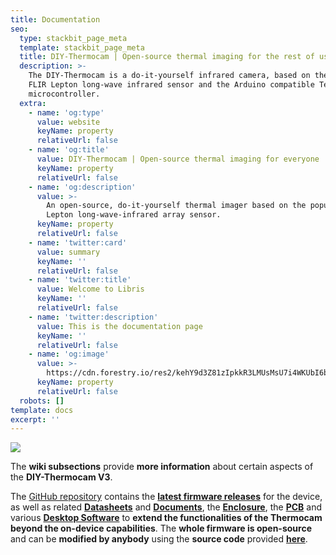 ```yaml
---
title: Documentation
seo:
  type: stackbit_page_meta
  template: stackbit_page_meta
  title: DIY-Thermocam | Open-source thermal imaging for the rest of us
  description: >-
    The DIY-Thermocam is a do-it-yourself infrared camera, based on the popular
    FLIR Lepton long-wave infrared sensor and the Arduino compatible Teensy 4.1
    microcontroller.
  extra:
    - name: 'og:type'
      value: website
      keyName: property
      relativeUrl: false
    - name: 'og:title'
      value: DIY-Thermocam | Open-source thermal imaging for everyone
      keyName: property
      relativeUrl: false
    - name: 'og:description'
      value: >-
        An open-source, do-it-yourself thermal imager based on the popular FLIR
        Lepton long-wave-infrared array sensor.
      keyName: property
      relativeUrl: false
    - name: 'twitter:card'
      value: summary
      keyName: ''
      relativeUrl: false
    - name: 'twitter:title'
      value: Welcome to Libris
      keyName: ''
      relativeUrl: false
    - name: 'twitter:description'
      value: This is the documentation page
      keyName: ''
      relativeUrl: false
    - name: 'og:image'
      value: >-
        https://cdn.forestry.io/res2/kehY9d3Z81zIpkkR3LMUsMsU7i4WKUbI6bEfHfrCCEs/fit/512/512/sm/0/aHR0cHM6Ly9hcHAu/Zm9yZXN0cnkuaW8v/cmFpbHMvYWN0aXZl/X3N0b3JhZ2UvYmxv/YnMvZXlKZmNtRnBi/SE1pT25zaWJXVnpj/MkZuWlNJNklrSkJh/SEJDU1dOTlFXY3dQ/U0lzSW1WNGNDSTZi/blZzYkN3aWNIVnlJ/am9pWW14dllsOXBa/Q0o5ZlE9PS0tOTdl/MWEzN2RjYmE2MTQ5/MWMzNzkzMjI0NDU1/MzUxNDU4MzIwMjc0/MC9Mb2dvX0xhcmdl/LnBuZw
      keyName: property
      relativeUrl: false
  robots: []
template: docs
excerpt: ''
---
```

![](https://www.diy-thermocam.net/images/docs.jpg)

The **wiki subsections** provide **more information** about certain aspects of the **DIY-Thermocam V3**.

The [GitHub repository](https://github.com/maxritter/DIY-Thermocam) contains the **[latest firmware releases](https://github.com/maxritter/DIY-Thermocam/releases)** for the device, as well as related **[Datasheets](https://github.com/maxritter/DIY-Thermocam/tree/master/Datasheets)** and **[Documents](https://github.com/maxritter/DIY-Thermocam/tree/master/Documents)**, the **[Enclosure](https://github.com/maxritter/DIY-Thermocam/tree/master/Enclosure)**, the **[PCB](https://github.com/maxritter/DIY-Thermocam/tree/master/PCB)** and various **[Desktop Software](https://github.com/maxritter/DIY-Thermocam/tree/master/Software)** to **extend the functionalities of the Thermocam beyond the on-device capabilities**. The **whole firmware is open-source** and can be **modified by anybody** using the **source code** provided **[here](https://github.com/maxritter/DIY-Thermocam/tree/master/Firmware_V3)**. 